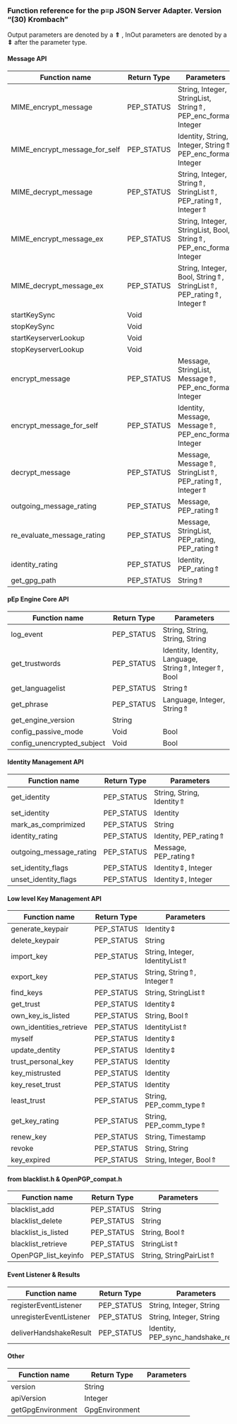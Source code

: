 ### Function reference for the p≡p JSON Server Adapter. Version “(30) Krombach” ###
Output parameters are denoted by a  **⇑** , InOut parameters are denoted by a  **⇕**  after the parameter type.

#### Message API ####
| Function name | Return Type | Parameters |
|---------------|-------------|------------|
| MIME_encrypt_message | PEP_STATUS | String, Integer, StringList, String⇑, PEP_enc_format, Integer |
| MIME_encrypt_message_for_self | PEP_STATUS | Identity, String, Integer, String⇑, PEP_enc_format, Integer |
| MIME_decrypt_message | PEP_STATUS | String, Integer, String⇑, StringList⇑, PEP_rating⇑, Integer⇑ |
| MIME_encrypt_message_ex | PEP_STATUS | String, Integer, StringList, Bool, String⇑, PEP_enc_format, Integer |
| MIME_decrypt_message_ex | PEP_STATUS | String, Integer, Bool, String⇑, StringList⇑, PEP_rating⇑, Integer⇑ |
| startKeySync | Void |  |
| stopKeySync | Void |  |
| startKeyserverLookup | Void |  |
| stopKeyserverLookup | Void |  |
| encrypt_message | PEP_STATUS | Message, StringList, Message⇑, PEP_enc_format, Integer |
| encrypt_message_for_self | PEP_STATUS | Identity, Message, Message⇑, PEP_enc_format, Integer |
| decrypt_message | PEP_STATUS | Message, Message⇑, StringList⇑, PEP_rating⇑, Integer⇑ |
| outgoing_message_rating | PEP_STATUS | Message, PEP_rating⇑ |
| re_evaluate_message_rating | PEP_STATUS | Message, StringList, PEP_rating, PEP_rating⇑ |
| identity_rating | PEP_STATUS | Identity, PEP_rating⇑ |
| get_gpg_path | PEP_STATUS | String⇑ |


#### pEp Engine Core API ####
| Function name | Return Type | Parameters |
|---------------|-------------|------------|
| log_event | PEP_STATUS | String, String, String, String |
| get_trustwords | PEP_STATUS | Identity, Identity, Language, String⇑, Integer⇑, Bool |
| get_languagelist | PEP_STATUS | String⇑ |
| get_phrase | PEP_STATUS | Language, Integer, String⇑ |
| get_engine_version | String |  |
| config_passive_mode | Void | Bool |
| config_unencrypted_subject | Void | Bool |


#### Identity Management API ####
| Function name | Return Type | Parameters |
|---------------|-------------|------------|
| get_identity | PEP_STATUS | String, String, Identity⇑ |
| set_identity | PEP_STATUS | Identity |
| mark_as_comprimized | PEP_STATUS | String |
| identity_rating | PEP_STATUS | Identity, PEP_rating⇑ |
| outgoing_message_rating | PEP_STATUS | Message, PEP_rating⇑ |
| set_identity_flags | PEP_STATUS | Identity⇕, Integer |
| unset_identity_flags | PEP_STATUS | Identity⇕, Integer |


#### Low level Key Management API ####
| Function name | Return Type | Parameters |
|---------------|-------------|------------|
| generate_keypair | PEP_STATUS | Identity⇕ |
| delete_keypair | PEP_STATUS | String |
| import_key | PEP_STATUS | String, Integer, IdentityList⇑ |
| export_key | PEP_STATUS | String, String⇑, Integer⇑ |
| find_keys | PEP_STATUS | String, StringList⇑ |
| get_trust | PEP_STATUS | Identity⇕ |
| own_key_is_listed | PEP_STATUS | String, Bool⇑ |
| own_identities_retrieve | PEP_STATUS | IdentityList⇑ |
| myself | PEP_STATUS | Identity⇕ |
| update_dentity | PEP_STATUS | Identity⇕ |
| trust_personal_key | PEP_STATUS | Identity |
| key_mistrusted | PEP_STATUS | Identity |
| key_reset_trust | PEP_STATUS | Identity |
| least_trust | PEP_STATUS | String, PEP_comm_type⇑ |
| get_key_rating | PEP_STATUS | String, PEP_comm_type⇑ |
| renew_key | PEP_STATUS | String, Timestamp |
| revoke | PEP_STATUS | String, String |
| key_expired | PEP_STATUS | String, Integer, Bool⇑ |


#### from blacklist.h & OpenPGP_compat.h ####
| Function name | Return Type | Parameters |
|---------------|-------------|------------|
| blacklist_add | PEP_STATUS | String |
| blacklist_delete | PEP_STATUS | String |
| blacklist_is_listed | PEP_STATUS | String, Bool⇑ |
| blacklist_retrieve | PEP_STATUS | StringList⇑ |
| OpenPGP_list_keyinfo | PEP_STATUS | String, StringPairList⇑ |


#### Event Listener & Results ####
| Function name | Return Type | Parameters |
|---------------|-------------|------------|
| registerEventListener | PEP_STATUS | String, Integer, String |
| unregisterEventListener | PEP_STATUS | String, Integer, String |
| deliverHandshakeResult | PEP_STATUS | Identity, PEP_sync_handshake_result |


#### Other ####
| Function name | Return Type | Parameters |
|---------------|-------------|------------|
| version | String |  |
| apiVersion | Integer |  |
| getGpgEnvironment | GpgEnvironment |  |

